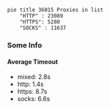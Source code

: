 
```mermaid
pie title 36015 Proxies in list
    "HTTP" : 23089
    "HTTPS": 5280
    "SOCKS" : 11637
```

### Some Info
#### Average Timeout

- mixed: 2.8s
- http: 1.4s
- https: 8.7s
- socks: 6.6s